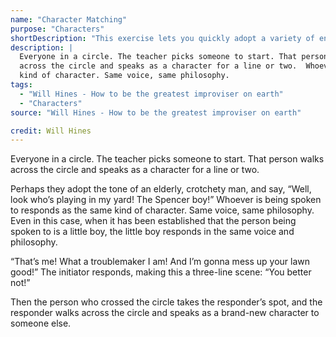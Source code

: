 ```yaml
---
name: "Character Matching"
purpose: "Characters"
shortDescription: "This exercise lets you quickly adopt a variety of energies, and lets you practice changing yourself based on someone else\u2019s decisions."
description: |
  Everyone in a circle. The teacher picks someone to start. That person walks
  across the circle and speaks as a character for a line or two.  Whoever is being spoken to responds as the same
  kind of character. Same voice, same philosophy.
tags:
  - "Will Hines - How to be the greatest improviser on earth"
  - "Characters"
source: "Will Hines - How to be the greatest improviser on earth"

credit: Will Hines
---
```


Everyone in a circle. The teacher picks someone to start. That person walks across the circle and speaks as a character for a line or two.

Perhaps they adopt the tone of an elderly, crotchety man, and say, “Well, look who’s playing in my yard! The Spencer boy!”
Whoever is being spoken to responds as the same kind of character. Same voice, same philosophy. Even in this case, when it has been established that the person being spoken to is a little boy, the little boy responds in the same voice and philosophy.

“That’s me! What a troublemaker I am! And I’m gonna mess up your lawn good!” The initiator responds, making this a three-line scene: “You better not!”

Then the person who crossed the circle takes the responder’s spot, and the responder walks across the circle and speaks as a brand-new character to someone else.
